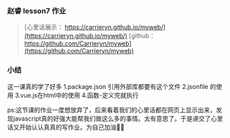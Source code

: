 ### 赵睿 lesson7 作业

> [心里话展示： https://carrieryn.github.io/myweb/](https://carrieryn.github.io/myweb/)
> [github： https://github.com/Carrieryn/myweb](https://github.com/Carrieryn/myweb)


### 小结

这一课真的学了好多
1.package.json 引用外部库都要有这个文件
2.jsonfile 的使用
3.vue.js在html中的使用
4.函数-定义完就执行


ps:这节课的作业一度想放弃了，后来看着我们的心里话都在网页上显示出来，发现javascript真的好强大能帮我们做这么多的事情。太有意思了。于是递交了心里话又开始认认真真的写作业。为自己加油💪❕
